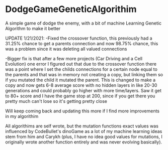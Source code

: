 # DodgeGameGeneticAlgorithim
A simple game of dodge the enemy, with a bit of machine Learning Genetic Algorithm to make it better

UPDATE 1/21/2021:
-Fixed the crossover function, this previously had a 31.25% chance to get a parents connection and now 98.75% chance, this was a problem since it was deleting all valued connections

-Bigger fix is that after a few more projects (Car Driving and a Cell Evolution) one error I figured out that due to the crossover function there was a point where I set the childs connections for a certain node equal to the parents and that was in memory not creating a copy, but linking them so if you mutated the child it mutated the parent. This is changed to make a copy and now gets 6-8 average score with no hidden layers in like 20-30 generations and could probably go higher with more time/layers. Saw it get to 80+ score and I have the game stop at 200, since if you get there you pretty much can't lose so it's getting pretty close

Will keep coming back and updating this more if I find more improvements in my algorithim

All algorithims are self wrote, but the mutation functions exact values was influenced by CodeBullet's dinoGame as a lot of my machine learning ideas stem from him and Carykh (plus, I have no idea good values for mutations, I originally wrote another function entirely and was never evolving basically).
